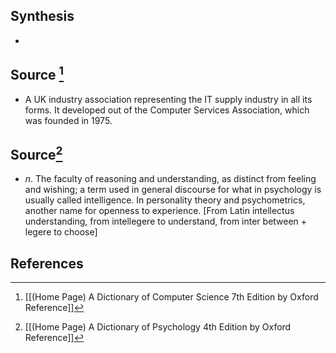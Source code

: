 ## Synthesis
- 
## Source [^1]
- A UK industry association representing the IT supply industry in all its forms. It developed out of the Computer Services Association, which was founded in 1975.
## Source[^2]
- $n$. The faculty of reasoning and understanding, as distinct from feeling and wishing; a term used in general discourse for what in psychology is usually called intelligence. In personality theory and psychometrics, another name for openness to experience. \[From Latin intellectus understanding, from intellegere to understand, from inter between + legere to choose]
## References

[^1]: [[(Home Page) A Dictionary of Computer Science 7th Edition by Oxford Reference]]
[^2]: [[(Home Page) A Dictionary of Psychology 4th Edition by Oxford Reference]]